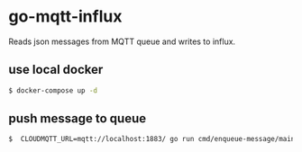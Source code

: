 # go-mqtt-influx
Reads json messages from MQTT queue and writes to influx.

## use local docker

```sh
$ docker-compose up -d
```
## push message to queue

```sh
$  CLOUDMQTT_URL=mqtt://localhost:1883/ go run cmd/enqueue-message/main.go
```